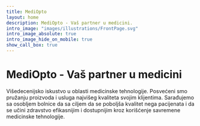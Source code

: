 ```yaml
---
title: MediOpto
layout: home
description: MediOpto - Vaš partner u medicini.
intro_image: "images/illustrations/FrontPage.svg"
intro_image_absolute: true
intro_image_hide_on_mobile: true
show_call_box: true
---
```


# MediOpto - Vaš partner u medicini

Višedecenijsko iskustvo u oblasti medicinske tehnologije. Posvećeni smo pružanju proizvoda i usluga najvišeg kvaliteta svojim klijentima. Sarađujemo sa osobljem bolnice da sa ciljem da se poboljša kvalitet nega pacijenata i da se učini zdravstvo efikasnijim i dostupnijim kroz korišćenje savremene medicinske tehnologije.